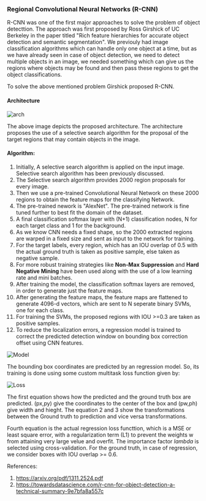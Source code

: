 ### Regional Convolutional Neural Networks (R-CNN)

R-CNN was one of the first major approaches to solve the problem of object detecttion. The approach was first proposed by Ross Girshick of UC Berkeley in the paper titled "Rich feature hierarchies for accurate object detection and semantic segmentation". We previouly had image classification algorithms which can handle only one object at a time, but as we have already seen in case of object detection, we need to detect multiple objects in an image, we needed something which can give us the regions where objects may be found and then pass these regions to get the object classifications. 

To solve the above mentioned problem Girshick proposed R-CNN. 

#### Architecture

![arch](https://lilianweng.github.io/lil-log/assets/images/RCNN.png)

The above image depicts the proposed architecture. The architecture proposes the use of a selective search algorithm for the proposal of the target regions that may contain objects in the image. 

#### Algorithm:

1. Initially, A selective search algorithm is applied on the input image. Selective search algorithm has been previously discussed. 
2. The Selective search algorithm provides 2000 region proposals for every image.  
3. Then we use a pre-trained Convolutional Neural Network on these 2000 regions to obtain the feature maps for the classifying Network.
4. The pre-trained nework is "AlexNet". The pre-trained network is fine tuned further to best fit the domain of the dataset. 
5. A final classification softmax layer with (N+1) classification nodes, N for each target class and 1 for the background. 
6. As we know CNN needs a fixed shape, so the 2000 extracted regions are warped in a fixed size and sent as input to the network for training.
7. For the target labels, every region, which has an IOU overlap of 0.5 with the actual ground truth is taken as positive sample, else taken as negative sample. 
8. For more robust training strategies like **Non-Max Suppression** and **Hard Negative Mining** have been used along with the use of a low learning rate and mini batches.
9. After training the model, the classification softmax layers are removed, in order to generate just the feature maps.
10. After generating the feature maps, the feature maps are flattened to generate 4096-d vectors, which are sent to N seperate binary SVMs, one for each class. 
11. For training the SVMs, the proposed regions with IOU >=0.3 are taken as positive samples.
12. To reduce the localization errors, a regression model is trained to correct the predicted detection window on bounding box correction offset using CNN features.

![Model](https://miro.medium.com/max/612/1*NX5yYTi-eQjP0pMWs3UbUg.png)

The bounding box coordinates are predicted by an regression model. So, its training is done using some custom multitask loss function given by:

![Loss](https://miro.medium.com/max/2142/1*PUJocoWsZIHZltbQeXsqaw.png)

The first equation shows how the predicted and the ground truth box are predicted. (px,py) give the coordinates to the center of the box and (pw,ph) give width and hieght. The equation 2 and 3 show the transformations between the Ground truth to prediction and vice versa transformations.

Fourth equation is the actual regression loss functtion, which is a MSE or least square error, with a regularization term (L1) to prevent the weights w from attaining very large velue and overfit. The importance factor *lambda* is selected using cross-validation. For the ground truth, in case of regression, we consider boxes with IOU overlap >= 0.6.


References:

1. https://arxiv.org/pdf/1311.2524.pdf
2. https://towardsdatascience.com/r-cnn-for-object-detection-a-technical-summary-9e7bfa8a557c


